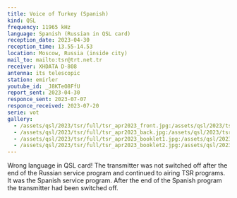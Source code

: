 ```yaml
---
title: Voice of Turkey (Spanish)
kind: QSL
frequency: 11965 kHz
language: Spanish (Russian in QSL card)
reception_date: 2023-04-30
reception_time: 13.55-14.53
location: Moscow, Russia (inside city)
mail_to: mailto:tsr@trt.net.tr
receiver: XHDATA D-808
antenna: its telescopic
station: emirler
youtube_id: _J8KTeO8FfU
report_sent: 2023-04-30
responce_sent: 2023-07-07
responce_received: 2023-07-20
serie: vot
gallery:
  - /assets/qsl/2023/tsr/full/tsr_apr2023_front.jpg:/assets/qsl/2023/tsr/small/tsr_apr2023_front.jpg
  - /assets/qsl/2023/tsr/full/tsr_apr2023_back.jpg:/assets/qsl/2023/tsr/small/tsr_apr2023_back.jpg
  - /assets/qsl/2023/tsr/full/tsr_apr2023_booklet1.jpg:/assets/qsl/2023/tsr/small/tsr_apr2023_booklet1.jpg
  - /assets/qsl/2023/tsr/full/tsr_apr2023_booklet2.jpg:/assets/qsl/2023/tsr/small/tsr_apr2023_booklet2.jpg
---
```


Wrong language in QSL card! The transmitter was not switched off after the end of the Russian service program and continued to airing TSR programs. It was the Spanish service program. After the end of the Spanish program the transmitter had been switched off.
